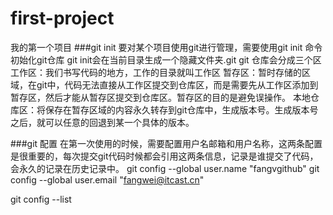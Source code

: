 # first-project
我的第一个项目
###git init
要对某个项目使用git进行管理，需要使用git init 命令初始化git仓库
git init会在当前目录生成一个隐藏文件夹.git
git 仓库会分成三个区
工作区：我们书写代码的地方，工作的目录就叫工作区
暂存区：暂时存储的区域，在git中，代码无法直接从工作区提交到仓库区，而是需要先从工作区添加到暂存区，然后才能从暂存区提交到仓库区。暂存区的目的是避免误操作。
本地仓库区：将保存在暂存区域的内容永久转存到git仓库中，生成版本号。生成版本号之后，就可以任意的回退到某一个具体的版本。

###git 配置
在第一次使用的时候，需要配置用户名邮箱和用户名称，这两条配置是很重要的，每次提交git代码时候都会引用这两条信息，记录是谁提交了代码，会永久的记录在历史记录中。
git config --global user.name "fangvgithub"
git config --global user.email "fangwei@itcast.cn"

git config --list 


